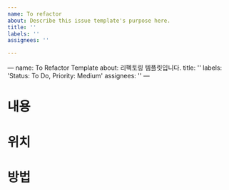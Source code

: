 ```yaml
---
name: To refactor
about: Describe this issue template's purpose here.
title: ''
labels: ''
assignees: ''

---
```


—
name: To Refactor Template
about: 리펙토링 템플릿입니다.
title: ''
labels: 'Status: To Do, Priority: Medium'
assignees: ''
—

# 내용

# 위치

# 방법
